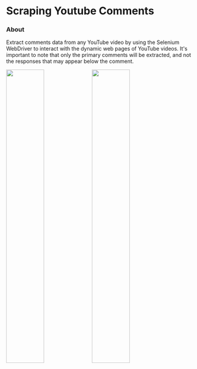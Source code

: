 # Scraping Youtube Comments

### About
Extract comments data from any YouTube video by using the Selenium WebDriver to interact with the dynamic web pages of YouTube videos. It's important to note that only the primary comments will be extracted, and not the responses that may appear below the comment.

<img src="https://user-images.githubusercontent.com/40379856/53034446-05abeb80-3428-11e9-91c3-1025143846b0.gif" width="45%"></img> 
<img src="https://user-images.githubusercontent.com/40379856/53034445-05135500-3428-11e9-8e37-ed3830272d68.gif" width="45%"></img> 